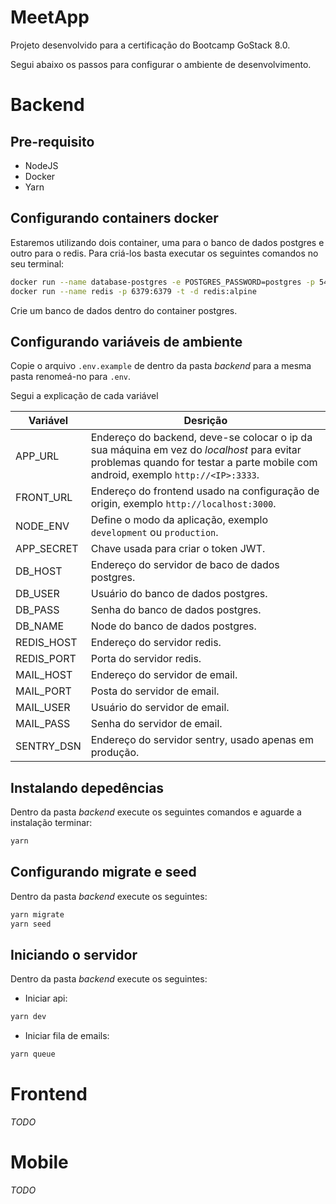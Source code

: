 # MeetApp

Projeto desenvolvido para a certificação do Bootcamp GoStack 8.0.

Segui abaixo os passos para configurar o ambiente de desenvolvimento.

# Backend

## Pre-requisito

-   NodeJS
-   Docker
-   Yarn

## Configurando containers docker

Estaremos utilizando dois container, uma para o banco de dados postgres e outro para o redis. Para criá-los basta executar os seguintes comandos no seu terminal:

```bash
docker run --name database-postgres -e POSTGRES_PASSWORD=postgres -p 5432:5432 -d postgres
docker run --name redis -p 6379:6379 -t -d redis:alpine
```

Crie um banco de dados dentro do container postgres.

## Configurando variáveis de ambiente

Copie o arquivo `.env.example` de dentro da pasta _backend_ para a mesma pasta renomeá-no para `.env`.

Segui a explicação de cada variável

| Variável   | Desrição                                                                                                                                                                       |
| ---------- | ------------------------------------------------------------------------------------------------------------------------------------------------------------------------------ |
| APP_URL    | Endereço do backend, deve-se colocar o ip da sua máquina em vez do _localhost_ para evitar problemas quando for testar a parte mobile com android, exemplo `http://<IP>:3333`. |
| FRONT_URL  | Endereço do frontend usado na configuração de origin, exemplo `http://localhost:3000`.                                                                                         |
| NODE_ENV   | Define o modo da aplicação, exemplo `development` ou `production`.                                                                                                             |
| APP_SECRET | Chave usada para criar o token JWT.                                                                                                                                            |
| DB_HOST    | Endereço do servidor de baco de dados postgres.                                                                                                                                |
| DB_USER    | Usuário do banco de dados postgres.                                                                                                                                            |
| DB_PASS    | Senha do banco de dados postgres.                                                                                                                                              |
| DB_NAME    | Node do banco de dados postgres.                                                                                                                                               |
| REDIS_HOST | Endereço do servidor redis.                                                                                                                                                    |
| REDIS_PORT | Porta do servidor redis.                                                                                                                                                       |
| MAIL_HOST  | Endereço do servidor de email.                                                                                                                                                 |
| MAIL_PORT  | Posta do servidor de email.                                                                                                                                                    |
| MAIL_USER  | Usuário do servidor de email.                                                                                                                                                  |
| MAIL_PASS  | Senha do servidor de email.                                                                                                                                                    |
| SENTRY_DSN | Endereço do servidor sentry, usado apenas em produção.                                                                                                                         |

## Instalando depedências

Dentro da pasta _backend_ execute os seguintes comandos e aguarde a instalação terminar:

```bash
yarn
```

## Configurando migrate e seed

Dentro da pasta _backend_ execute os seguintes:

```bash
yarn migrate
yarn seed
```

## Iniciando o servidor

Dentro da pasta _backend_ execute os seguintes:

-   Iniciar api:

```bash
yarn dev
```

-   Iniciar fila de emails:

```bash
yarn queue
```

# Frontend

_TODO_

# Mobile

_TODO_

